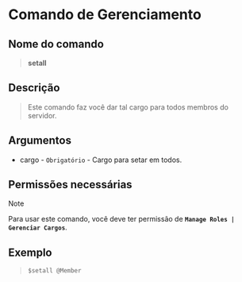 # Comando de Gerenciamento

## Nome do comando
> **setall**

## Descrição
> Este comando faz você dar tal cargo para todos membros do servidor.

## Argumentos
- cargo - `Obrigatório` - Cargo para setar em todos.

## Permissões necessárias
> [!NOTE]
> Para usar este comando, você deve ter permissão de **`Manage Roles | Gerenciar Cargos`**.

## Exemplo
> `$setall @Member`